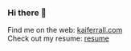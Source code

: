 ### Hi there 👋

Find me on the web: <a href="http://kaiferrall.com">kaiferrall.com</a>
<br />
Check out my resume: <a href="http://kaiferrall.com/KaiFerrall.pdf">resume</a>

